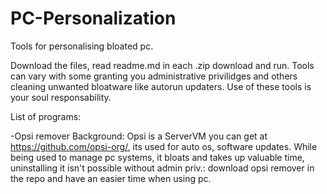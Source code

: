 # PC-Personalization
Tools for personalising bloated pc.

Download the files, read readme.md in each .zip download and run.
Tools can vary with some granting you administrative privilidges and others cleaning unwanted bloatware like autorun updaters.
Use of these tools is your soul responsability. 

List of programs:

-Opsi remover
Background: Opsi is a ServerVM you can get at https://github.com/opsi-org/, its used for auto os, software updates.
While being used to manage pc systems, it bloats and takes up valuable time, uninstalling it isn't possible without admin priv.: download opsi remover in the repo and have an easier time when using pc.
